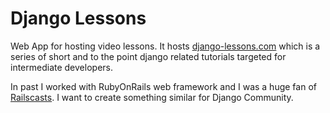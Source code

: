 Django Lessons
===============

Web App for hosting video lessons. It hosts
[django-lessons.com](http://django-lessons.com) which is a series of short and
to the point django related tutorials targeted for intermediate developers.

In past I worked with RubyOnRails web framework and I was a huge fan of
[Railscasts](http://railscasts.com). I want to create something similar for
Django Community.